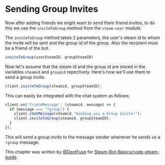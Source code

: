 # Sending Group Invites

Now after adding friends we might want to send them friend invites,
to do this we use the `inviteToGroup` method from the `steam-user` module. 
 
The `inviteToGroup` method takes 2 parameters, the user's steam id to 
whom the invite will be sent and the group id of the group. Also the 
recipient must be a friend of the bot.
```js
inviteToGroup(userSteamID, groupSteamID)
```

Now let's assume that the steam id and the group id are stored in the
variables `steamid` and `groupid` repectively. Here's how we'll use them
to send a group invite.

```js
client.inviteToGroup(steamid, groupSteamID);
``` 

This can easily be integrated with the chat system as follows:


```js
client.on('friendMessage', (steamid, message) => {
  if (message === "!group") {
    client.chatMessage(steamid,"Sending you a Group Invite!");
    client.inviteToGroup(steamid, groupSteamID);
  }
});
```

This will send a group invite to the message sender whenever he sends us
a `!group` message.

This chapter was written by [@DentFuse](https://github.com/DentFuse) for
[Steam-Bot-Basics/node-steam-guide](https://github.com/Steam-Bot-Basics/node-steam-guide).
